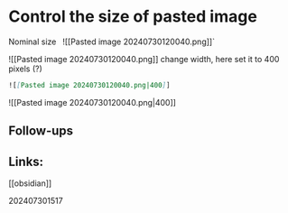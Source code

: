 # Control the size of pasted image

Nominal size
`
`![[Pasted image 20240730120040.png]]`

![[Pasted image 20240730120040.png]]
change width, here set it to 400 pixels (?)
```md
![[Pasted image 20240730120040.png|400]]
```

![[Pasted image 20240730120040.png|400]]
## Follow-ups


## Links: 

[[obsidian]]


202407301517
